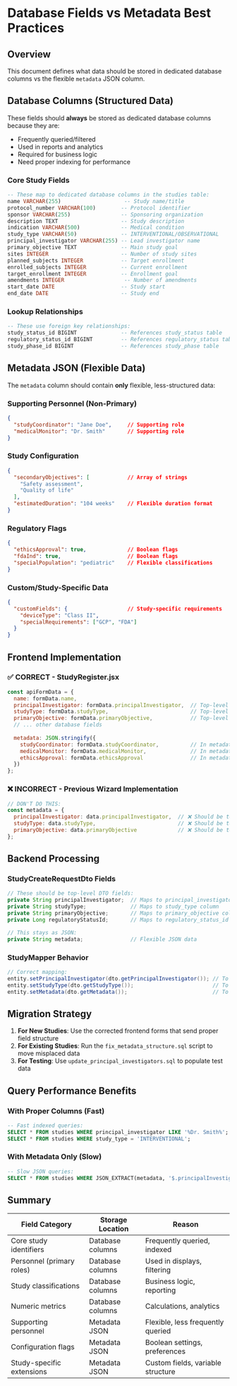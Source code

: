 # Database Fields vs Metadata Best Practices

## Overview
This document defines what data should be stored in dedicated database columns vs the flexible `metadata` JSON column.

## Database Columns (Structured Data)
These fields should **always** be stored as dedicated database columns because they are:
- Frequently queried/filtered
- Used in reports and analytics  
- Required for business logic
- Need proper indexing for performance

### Core Study Fields
```sql
-- These map to dedicated database columns in the studies table:
name VARCHAR(255)                    -- Study name/title
protocol_number VARCHAR(100)        -- Protocol identifier
sponsor VARCHAR(255)                -- Sponsoring organization
description TEXT                    -- Study description
indication VARCHAR(500)             -- Medical condition
study_type VARCHAR(50)              -- INTERVENTIONAL/OBSERVATIONAL
principal_investigator VARCHAR(255) -- Lead investigator name
primary_objective TEXT              -- Main study goal
sites INTEGER                       -- Number of study sites
planned_subjects INTEGER            -- Target enrollment
enrolled_subjects INTEGER           -- Current enrollment
target_enrollment INTEGER           -- Enrollment goal
amendments INTEGER                   -- Number of amendments
start_date DATE                     -- Study start
end_date DATE                       -- Study end
```

### Lookup Relationships
```sql
-- These use foreign key relationships:
study_status_id BIGINT              -- References study_status table
regulatory_status_id BIGINT         -- References regulatory_status table  
study_phase_id BIGINT               -- References study_phase table
```

## Metadata JSON (Flexible Data)
The `metadata` column should contain **only** flexible, less-structured data:

### Supporting Personnel (Non-Primary)
```json
{
  "studyCoordinator": "Jane Doe",     // Supporting role
  "medicalMonitor": "Dr. Smith"       // Supporting role
}
```

### Study Configuration  
```json
{
  "secondaryObjectives": [            // Array of strings
    "Safety assessment", 
    "Quality of life"
  ],
  "estimatedDuration": "104 weeks"    // Flexible duration format
}
```

### Regulatory Flags
```json
{
  "ethicsApproval": true,             // Boolean flags
  "fdaInd": true,                     // Boolean flags
  "specialPopulation": "pediatric"    // Flexible classifications
}
```

### Custom/Study-Specific Data
```json
{
  "customFields": {                   // Study-specific requirements
    "deviceType": "Class II",
    "specialRequirements": ["GCP", "FDA"]
  }
}
```

## Frontend Implementation

### ✅ CORRECT - StudyRegister.jsx
```javascript
const apiFormData = {
  name: formData.name,
  principalInvestigator: formData.principalInvestigator,  // Top-level
  studyType: formData.studyType,                          // Top-level  
  primaryObjective: formData.primaryObjective,            // Top-level
  // ... other database fields
  
  metadata: JSON.stringify({
    studyCoordinator: formData.studyCoordinator,          // In metadata
    medicalMonitor: formData.medicalMonitor,              // In metadata
    ethicsApproval: formData.ethicsApproval               // In metadata
  })
};
```

### ❌ INCORRECT - Previous Wizard Implementation
```javascript
// DON'T DO THIS:
const metadata = {
  principalInvestigator: data.principalInvestigator,  // ❌ Should be top-level
  studyType: data.studyType,                          // ❌ Should be top-level
  primaryObjective: data.primaryObjective             // ❌ Should be top-level
};
```

## Backend Processing

### StudyCreateRequestDto Fields
```java
// These should be top-level DTO fields:
private String principalInvestigator;  // Maps to principal_investigator column
private String studyType;              // Maps to study_type column
private String primaryObjective;       // Maps to primary_objective column
private Long regulatoryStatusId;       // Maps to regulatory_status_id FK

// This stays as JSON:
private String metadata;               // Flexible JSON data
```

### StudyMapper Behavior
```java
// Correct mapping:
entity.setPrincipalInvestigator(dto.getPrincipalInvestigator()); // To column
entity.setStudyType(dto.getStudyType());                         // To column
entity.setMetadata(dto.getMetadata());                           // To JSON column
```

## Migration Strategy

1. **For New Studies**: Use the corrected frontend forms that send proper field structure
2. **For Existing Studies**: Run the `fix_metadata_structure.sql` script to move misplaced data
3. **For Testing**: Use `update_principal_investigators.sql` to populate test data

## Query Performance Benefits

### With Proper Columns (Fast)
```sql
-- Fast indexed queries:
SELECT * FROM studies WHERE principal_investigator LIKE '%Dr. Smith%';
SELECT * FROM studies WHERE study_type = 'INTERVENTIONAL';
```

### With Metadata Only (Slow)
```sql  
-- Slow JSON queries:
SELECT * FROM studies WHERE JSON_EXTRACT(metadata, '$.principalInvestigator') LIKE '%Dr. Smith%';
```

## Summary

| Field Category | Storage Location | Reason |
|---|---|---|
| Core study identifiers | Database columns | Frequently queried, indexed |
| Personnel (primary roles) | Database columns | Used in displays, filtering |  
| Study classifications | Database columns | Business logic, reporting |
| Numeric metrics | Database columns | Calculations, analytics |
| Supporting personnel | Metadata JSON | Flexible, less frequently queried |
| Configuration flags | Metadata JSON | Boolean settings, preferences |
| Study-specific extensions | Metadata JSON | Custom fields, variable structure |